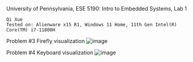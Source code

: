 University of Pennsylvania, ESE 5190: Intro to Embedded Systems, Lab 1

    Qi Xue
    Tested on: Alienware x15 R1, Windows 11 Home, 11th Gen Intel(R) Core(TM) i7-11800H

Problem #3 Firefly visualization
![image](https://github.com/sueqixue/ese5190-2022-lab1-firefly/blob/main/Gif/p_3.gif)

Problem #4 Keyboard visualization
![image](https://github.com/sueqixue/ese5190-2022-lab1-firefly/blob/main/Gif/p_4.gif)
